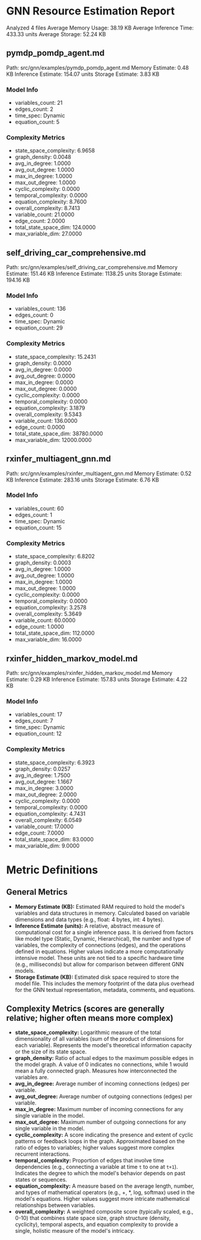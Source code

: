 # GNN Resource Estimation Report

Analyzed 4 files
Average Memory Usage: 38.19 KB
Average Inference Time: 433.33 units
Average Storage: 52.24 KB

## pymdp_pomdp_agent.md
Path: src/gnn/examples/pymdp_pomdp_agent.md
Memory Estimate: 0.48 KB
Inference Estimate: 154.07 units
Storage Estimate: 3.83 KB

### Model Info
- variables_count: 21
- edges_count: 2
- time_spec: Dynamic
- equation_count: 5

### Complexity Metrics
- state_space_complexity: 6.9658
- graph_density: 0.0048
- avg_in_degree: 1.0000
- avg_out_degree: 1.0000
- max_in_degree: 1.0000
- max_out_degree: 1.0000
- cyclic_complexity: 0.0000
- temporal_complexity: 0.0000
- equation_complexity: 8.7600
- overall_complexity: 8.7413
- variable_count: 21.0000
- edge_count: 2.0000
- total_state_space_dim: 124.0000
- max_variable_dim: 27.0000

## self_driving_car_comprehensive.md
Path: src/gnn/examples/self_driving_car_comprehensive.md
Memory Estimate: 151.46 KB
Inference Estimate: 1138.25 units
Storage Estimate: 194.16 KB

### Model Info
- variables_count: 136
- edges_count: 0
- time_spec: Dynamic
- equation_count: 29

### Complexity Metrics
- state_space_complexity: 15.2431
- graph_density: 0.0000
- avg_in_degree: 0.0000
- avg_out_degree: 0.0000
- max_in_degree: 0.0000
- max_out_degree: 0.0000
- cyclic_complexity: 0.0000
- temporal_complexity: 0.0000
- equation_complexity: 3.1879
- overall_complexity: 9.5343
- variable_count: 136.0000
- edge_count: 0.0000
- total_state_space_dim: 38780.0000
- max_variable_dim: 12000.0000

## rxinfer_multiagent_gnn.md
Path: src/gnn/examples/rxinfer_multiagent_gnn.md
Memory Estimate: 0.52 KB
Inference Estimate: 283.16 units
Storage Estimate: 6.76 KB

### Model Info
- variables_count: 60
- edges_count: 1
- time_spec: Dynamic
- equation_count: 15

### Complexity Metrics
- state_space_complexity: 6.8202
- graph_density: 0.0003
- avg_in_degree: 1.0000
- avg_out_degree: 1.0000
- max_in_degree: 1.0000
- max_out_degree: 1.0000
- cyclic_complexity: 0.0000
- temporal_complexity: 0.0000
- equation_complexity: 3.2578
- overall_complexity: 5.3649
- variable_count: 60.0000
- edge_count: 1.0000
- total_state_space_dim: 112.0000
- max_variable_dim: 16.0000

## rxinfer_hidden_markov_model.md
Path: src/gnn/examples/rxinfer_hidden_markov_model.md
Memory Estimate: 0.29 KB
Inference Estimate: 157.83 units
Storage Estimate: 4.22 KB

### Model Info
- variables_count: 17
- edges_count: 7
- time_spec: Dynamic
- equation_count: 12

### Complexity Metrics
- state_space_complexity: 6.3923
- graph_density: 0.0257
- avg_in_degree: 1.7500
- avg_out_degree: 1.1667
- max_in_degree: 3.0000
- max_out_degree: 2.0000
- cyclic_complexity: 0.0000
- temporal_complexity: 0.0000
- equation_complexity: 4.7431
- overall_complexity: 6.0549
- variable_count: 17.0000
- edge_count: 7.0000
- total_state_space_dim: 83.0000
- max_variable_dim: 9.0000

# Metric Definitions

## General Metrics
- **Memory Estimate (KB):** Estimated RAM required to hold the model's variables and data structures in memory. Calculated based on variable dimensions and data types (e.g., float: 4 bytes, int: 4 bytes).
- **Inference Estimate (units):** A relative, abstract measure of computational cost for a single inference pass. It is derived from factors like model type (Static, Dynamic, Hierarchical), the number and type of variables, the complexity of connections (edges), and the operations defined in equations. Higher values indicate a more computationally intensive model. These units are not tied to a specific hardware time (e.g., milliseconds) but allow for comparison between different GNN models.
- **Storage Estimate (KB):** Estimated disk space required to store the model file. This includes the memory footprint of the data plus overhead for the GNN textual representation, metadata, comments, and equations.

## Complexity Metrics (scores are generally relative; higher often means more complex)
- **state_space_complexity:** Logarithmic measure of the total dimensionality of all variables (sum of the product of dimensions for each variable). Represents the model's theoretical information capacity or the size of its state space.
- **graph_density:** Ratio of actual edges to the maximum possible edges in the model graph. A value of 0 indicates no connections, while 1 would mean a fully connected graph. Measures how interconnected the variables are.
- **avg_in_degree:** Average number of incoming connections (edges) per variable.
- **avg_out_degree:** Average number of outgoing connections (edges) per variable.
- **max_in_degree:** Maximum number of incoming connections for any single variable in the model.
- **max_out_degree:** Maximum number of outgoing connections for any single variable in the model.
- **cyclic_complexity:** A score indicating the presence and extent of cyclic patterns or feedback loops in the graph. Approximated based on the ratio of edges to variables; higher values suggest more complex recurrent interactions.
- **temporal_complexity:** Proportion of edges that involve time dependencies (e.g., connecting a variable at time `t` to one at `t+1`). Indicates the degree to which the model's behavior depends on past states or sequences.
- **equation_complexity:** A measure based on the average length, number, and types of mathematical operators (e.g., +, *, log, softmax) used in the model's equations. Higher values suggest more intricate mathematical relationships between variables.
- **overall_complexity:** A weighted composite score (typically scaled, e.g., 0-10) that combines state space size, graph structure (density, cyclicity), temporal aspects, and equation complexity to provide a single, holistic measure of the model's intricacy.
